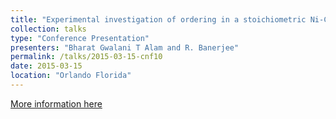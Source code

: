 ```yaml
---
title: "Experimental investigation of ordering in a stoichiometric Ni-Cr alloy"
collection: talks
type: "Conference Presentation"
presenters: "Bharat Gwalani T Alam and R. Banerjee"
permalink: /talks/2015-03-15-cnf10
date: 2015-03-15
location: "Orlando Florida"
---
```


[More information here](https://www.tms.org/meetings/annual-15/AM15home.aspx)
